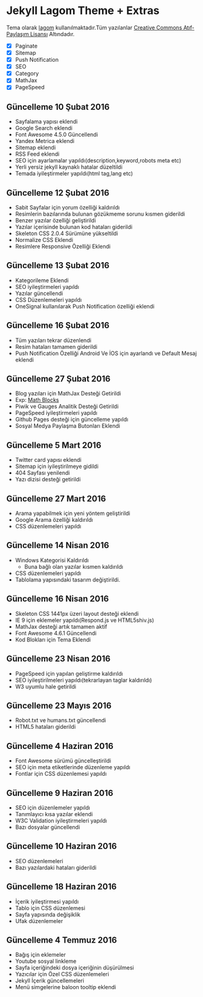 # Jekyll Lagom Theme + Extras

Tema olarak [lagom](https://github.com/swanson/lagom/) kullanılmaktadır.Tüm yazılanlar [Creative Commons Atıf-Paylaşım Lisansı](https://creativecommons.org/licenses/by-sa/3.0/) Altındadır.

* [x] Paginate
* [x] Sitemap
* [x] Push Notification
* [x] SEO
* [x] Category
* [x] MathJax
* [x] PageSpeed

## Güncelleme 10 Şubat 2016

- Sayfalama yapısı eklendi
- Google Search eklendi
- Font Awesome 4.5.0 Güncellendi
- Yandex Metrica eklendi
- Sitemap eklendi
- RSS Feed eklendi
- SEO için ayarlamalar yapıldı(description,keyword,robots meta etc)
- Yerli yersiz jekyll kaynaklı hatalar düzeltildi
- Temada iyileştirmeler yapıldı(html tag,lang etc)

## Güncelleme 12 Şubat 2016

- Sabit Sayfalar için yorum özelliği kaldırıldı
- Resimlerin bazılarında bulunan gözükmeme sorunu kısmen giderildi
- Benzer yazılar özelliği geliştirildi
- Yazılar içerisinde bulunan kod hataları giderildi
- Skeleton CSS 2.0.4 Sürümüne yükseltildi
- Normalize CSS Eklendi
- Resimlere Responsive Özelliği Eklendi

## Güncelleme 13 Şubat 2016

- Kategorileme Eklendi
- SEO iyileştirmeleri yapıldı
- Yazılar güncellendi
- CSS Düzenlemeleri yapıldı
- OneSignal kullanılarak Push Notification özelliği eklendi

## Güncelleme 16 Şubat 2016

- Tüm yazıları tekrar düzenlendi
- Resim hataları tamamen giderildi
- Push Notification Özelliği Android Ve İOS için ayarlandı ve Default Mesaj eklendi

## Güncelleme 27 Şubat 2016

- Blog yazıları için MathJax Desteği Getirildi
 - Exp: [Math Blocks](http://kramdown.gettalong.org/syntax.html#math-blocks)
- Piwik ve Gauges Analitik Desteği Getirildi
- PageSpeed iyileştirmeleri yapıldı
- Github Pages desteği için güncelleme yapıldı
- Sosyal Medya Paylaşma Butonları Eklendi

## Güncelleme 5 Mart 2016

- Twitter card yapısı eklendi
- Sitemap için iyileştirilmeye gidildi
- 404 Sayfası yenilendi
- Yazı dizisi desteği getirildi

## Güncelleme 27 Mart 2016

- Arama yapabilmek için yeni yöntem geliştirildi
- Google Arama özelliği kaldırıldı
- CSS düzenlemeleri yapıldı

## Güncelleme 14 Nisan 2016

- Windows Kategorisi Kaldırıldı
  - Buna bağlı olan yazılar kısmen kaldırıldı
- CSS düzenlemeleri yapıldı
- Tablolama yapısındaki tasarım değiştirildi.

## Güncelleme 16 Nisan 2016

- Skeleton CSS 1441px üzeri layout desteği eklendi
- IE 9 için eklemeler yapıldı(Respond.js ve HTML5shiv.js)
- MathJax desteği artık tamamen aktif
- Font Awesome 4.6.1 Güncellendi
- Kod Blokları için Tema Eklendi

## Güncelleme 23 Nisan 2016

- PageSpeed için yapılan geliştirme kaldırıldı
- SEO iyileştirilmeleri yapıldı(tekrarlayan taglar kaldırıldı)
- W3 uyumlu hale getirildi

## Güncelleme 23 Mayıs 2016

- Robot.txt ve humans.txt güncellendi
- HTML5 hataları giderildi

## Güncelleme 4 Haziran 2016

- Font Awesome sürümü güncelleştirildi
- SEO için meta etiketlerinde düzenleme yapıldı
- Fontlar için CSS düzenlemesi yapıldı

## Güncelleme 9 Haziran 2016

- SEO için düzenlemeler yapıldı
- Tanımlayıcı kısa yazılar eklendi
- W3C Validation iyileştirmeleri yapıldı
- Bazı dosyalar güncellendi

## Güncelleme 10 Haziran 2016

- SEO düzenlemeleri
- Bazı yazılardaki hataları giderildi

## Güncelleme 18 Haziran 2016

- İçerik iyileştirmesi yapıldı
- Tablo için CSS düzenlemesi
- Sayfa yapısında değişiklik
- Ufak düzenlemeler

## Güncelleme 4 Temmuz 2016

- Bağış için eklemeler
- Youtube sosyal linkleme
- Sayfa içeriğindeki dosya içeriğinin düşürülmesi
- Yazıcılar için Özel CSS düzenlemeleri
- Jekyll İçerik güncellemeleri
- Menü simgelerine baloon tooltip eklendi
